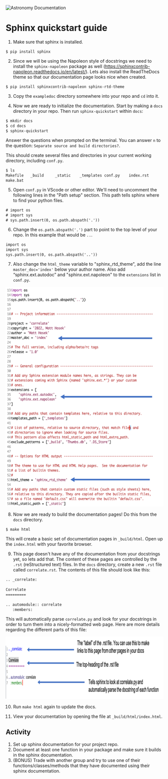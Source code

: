 ![Astronomy Documentation](https://pbs.twimg.com/media/EUJmsaXUcAEfmTT?format=jpg&name=medium)

# Sphinx quickstart guide

1. Make sure that sphinx is installed.
```
$ pip install sphinx
```

2. Since we will be using the Napoleon style of docstrings we need to install the `sphinx-napoleon` package as well (https://sphinxcontrib-napoleon.readthedocs.io/en/latest/). Lets also install the ReadTheDocs theme so that our documentation page looks nice when created.
```
$ pip install sphinxcontrib-napoleon sphinx-rtd-theme
```

3. Copy the `exampledoc` directory somewhere into your repo and `cd` into it.

4. Now we are ready to initialize the documentation. Start by making a
`docs` directory in your repo. Then run `sphinx-quickstart` within `docs`:
```
$ mkdir docs
$ cd docs
$ sphinx-quickstart
```
Answer the questions when prompted on the terminal. You can answer `n` to the question: `Separate source and build directories?`.

This should create several files and directories in your current working directory, including `conf.py`.
```
$ ls
Makefile   _build     _static    _templates conf.py    index.rst  make.bat
```

5. Open `conf.py` in VScode or other editor. We'll need to uncomment
the following lines in the "Path setup" section. This path tells
sphinx where to find your python files.
```
# import os
# import sys
# sys.path.insert(0, os.path.abspath('.'))
```

6. Change the `os.path.abspath('.')` part to point to the top level of your repo. In this example that would be `..`.
```
import os
import sys
sys.path.insert(0, os.path.abspath('..'))
```

7. Also change the `html_theme` variable to "sphinx_rtd_theme", add
   the line `master_doc='index'` below your author name. Also add
   “sphinx.ext.autodoc” and "sphinx.ext.napoleon" to the `extensions`
   list in `conf.py`.

<p align="center">
  <img width="574" height="700" src="./figs/conf_edits.png">
</p>

8. Now we are ready to build the documentation pages! Do this from the `docs` directory.
```
$ make html
```

This will create a basic set of documentation pages in `_build/html`. Open up the `index.html` with your favorite browser.


9. This page doesn't have any of the documentation from your
docstrings yet, so lets add that. The content of these pages are
controlled by the `.rst` (reStructured text) files. In the `docs`
directory, create a new `.rst` file called `correlate.rst`. The contents of this file should look like this:
```
.. _correlate:

Correlate
=========

.. automodule:: correlate
   :members:
```
This will automatically parse `correlate.py` and look for your
   docstrings in order to turn them into a nicely-formatted web
   page. Here are more details regarding the different parts of
   this file:

<p align="center">
  <img width="1000" height="198" src="./figs/correlate_edits.png">
</p>

10. Run `make html` again to update the docs.

11. View your documentation by opening the file at `_build/html/index.html`.


## Activity
1. Set up sphinx documentation for your project repo.
2. Document at least one function in your package and make sure it builds in the sphinx documentation.
3. (BONUS) Trade with another group and try to use one of their functions/classes/methods that they have documented using their sphinx documentation.

